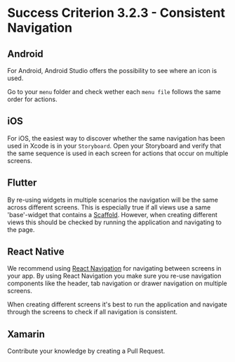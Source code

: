 # Success Criterion 3.2.3 - Consistent Navigation

## Android

For Android, Android Studio offers the possibility to see where an icon is used.

Go to your `menu` folder and check wether each `menu file` follows the same order for actions.

## iOS

For iOS, the easiest way to discover whether the same navigation has been used in Xcode is in your `Storyboard`. Open your Storyboard and verify that the same sequence is used in each screen for actions that occur on multiple screens.

## Flutter

By re-using widgets in multiple scenarios the navigation will be the same across different screens. This is especially true if all views use a same 'base'-widget that contains a [Scaffold](https://api.flutter.dev/flutter/material/Scaffold-class.html). However, when creating different views this should be checked by running the application and navigating to the page.

## React Native

We recommend using [React Navigation](https://reactnative.dev/docs/navigation) for navigating between screens in your app. By using React Navigation you make sure you re-use navigation components like the header, tab navigation or drawer navigation on multiple screens.

When creating different screens it's best to run the application and navigate through the screens to check if all navigation is consistent.

## Xamarin

Contribute your knowledge by creating a Pull Request.
